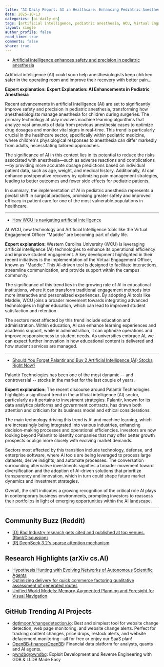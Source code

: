 ```yaml
---
title: "AI Daily Report: AI in Healthcare: Enhancing Pediatric Anesthesia and WCU's Digital Transformation (2025-10-13)"
date: 2025-10-13
categories: [ai-daily-en]
tags: [artificial intelligence, pediatric anesthesia, WCU, Virtual Engagement Officer, technology news, healthcare advancements, investment insights]
layout: single
author_profile: false
read_time: true
comments: false
share: true
---
```

- [Artificial intelligence enhances safety and precision in pediatric anesthesia](https://www.news-medical.net/news/20251012/Artificial-intelligence-enhances-safety-and-precision-in-pediatric-anesthesia.aspx)

Artificial intelligence (AI) could soon help anesthesiologists keep children safer in the operating room and improve their recovery with better pain...

**Expert explanation:**
**Expert Explanation: AI Enhancements in Pediatric Anesthesia**

Recent advancements in artificial intelligence (AI) are set to significantly improve safety and precision in pediatric anesthesia, transforming how anesthesiologists manage anesthesia for children during surgeries. The primary technology at play involves machine learning algorithms that analyze vast amounts of data from previous anesthesia cases to optimize drug dosages and monitor vital signs in real-time. This trend is particularly crucial in the healthcare sector, specifically within pediatric medicine, where children's physiological responses to anesthesia can differ markedly from adults, necessitating tailored approaches.

The significance of AI in this context lies in its potential to reduce the risks associated with anesthesia—such as adverse reactions and complications—by providing more accurate dosage predictions based on individual patient data, such as age, weight, and medical history. Additionally, AI can enhance postoperative recovery by optimizing pain management strategies, leading to better outcomes and fewer side effects for pediatric patients.

In summary, the implementation of AI in pediatric anesthesia represents a pivotal shift in surgical practices, promising greater safety and improved efficacy in patient care for one of the most vulnerable populations in healthcare.

---
- [How WCU is navigating artificial intelligence](https://www.westerncarolinian.com/2025/10/13/how-wcu-is-navigating-artificial-intelligence/)

At WCU, new technology and Artificial Intelligence tools like the Virtual Engagement Officer “Maddie” are becoming part of daily life.

**Expert explanation:**
Western Carolina University (WCU) is leveraging artificial intelligence (AI) technologies to enhance its operational efficiency and improve student engagement. A key development highlighted in their recent initiatives is the implementation of the Virtual Engagement Officer, known as "Maddie." This AI-driven tool is designed to facilitate interactions, streamline communication, and provide support within the campus community.

The significance of this trend lies in the growing role of AI in educational institutions, where it can transform traditional engagement methods into more interactive and personalized experiences. By adopting AI tools like Maddie, WCU joins a broader movement towards integrating advanced technologies in higher education, which can lead to improved student satisfaction and retention.

The sectors most affected by this trend include education and administration. Within education, AI can enhance learning experiences and academic support, while in administration, it can optimize operations and improve responsiveness to student needs. As universities embrace AI, we can expect further innovation in how educational content is delivered and how student services are managed.

---
- [Should You Forget Palantir and Buy 2 Artificial Intelligence (AI) Stocks Right Now?](https://www.fool.com/investing/2025/10/13/should-you-forget-palantir-and-buy-2-artificial-in/)

Palantir Technologies has been one of the most dynamic -- and controversial -- stocks in the market for the last couple of years.

**Expert explanation:**
The recent discourse around Palantir Technologies highlights a significant trend in the artificial intelligence (AI) sector, particularly as it pertains to investment strategies. Palantir, known for its data analytics platforms and government contracts, has drawn both attention and criticism for its business model and ethical considerations. 

The main technology driving this trend is AI and machine learning, which are increasingly being integrated into various industries, enhancing decision-making processes and operational efficiencies. Investors are now looking beyond Palantir to identify companies that may offer better growth prospects or align more closely with evolving market demands.

Sectors most affected by this transition include technology, defense, and enterprise software, where AI tools are being leveraged to process large datasets, derive insights, and automate processes. The conversation surrounding alternative investments signifies a broader movement toward diversification and the adoption of AI-driven solutions that prioritize transparency and innovation, which in turn could shape future market dynamics and investment strategies. 

Overall, the shift indicates a growing recognition of the critical role AI plays in contemporary business environments, prompting investors to reassess their portfolios in light of emerging opportunities within the AI landscape.

---

## Community Buzz (Reddit)
- [[D] Bad Industry research gets cited and published at top venues. (Rant/Discussion)](https://www.reddit.com/r/MachineLearning/comments/1o1jdd7/d_bad_industry_research_gets_cited_and_published/)
- [[R] DeepSeek 3.2's sparse attention mechanism](https://www.reddit.com/r/MachineLearning/comments/1o2pzxk/r_deepseek_32s_sparse_attention_mechanism/)

## Research Highlights (arXiv cs.AI)
- [Hypothesis Hunting with Evolving Networks of Autonomous Scientific Agents](https://arxiv.org/abs/2510.08619)
- [Optimizing delivery for quick commerce factoring qualitative assessment of generated routes](https://arxiv.org/abs/2510.08671)
- [Unified World Models: Memory-Augmented Planning and Foresight for Visual Navigation](https://arxiv.org/abs/2510.08713)

## GitHub Trending AI Projects
- [dgtlmoon/changedetection.io](dgtlmoon/changedetection.io): Best and simplest tool for website change detection, web page monitoring, and website change alerts. Perfect for tracking content changes, price drops, restock alerts, and website defacement monitoring—all for free or enjoy our SaaS plan!
- [OpenBB-finance/OpenBB](OpenBB-finance/OpenBB): Financial data platform for analysts, quants and AI agents.
- [pwndbg/pwndbg](pwndbg/pwndbg): Exploit Development and Reverse Engineering with GDB & LLDB Made Easy
